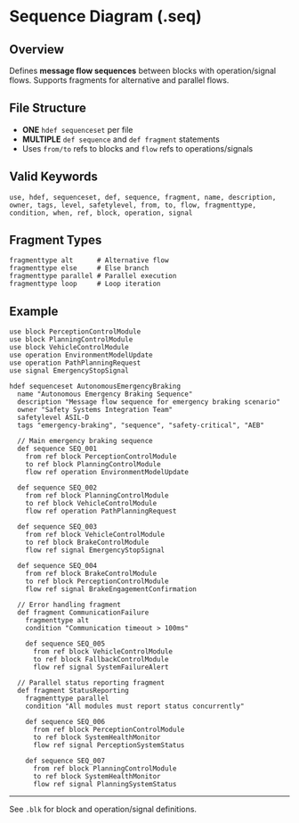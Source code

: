 # Sequence Diagram (.seq)

## Overview
Defines **message flow sequences** between blocks with operation/signal flows. Supports fragments for alternative and parallel flows.

## File Structure
- **ONE** `hdef sequenceset` per file
- **MULTIPLE** `def sequence` and `def fragment` statements
- Uses `from/to` refs to blocks and `flow` refs to operations/signals

## Valid Keywords
```
use, hdef, sequenceset, def, sequence, fragment, name, description, 
owner, tags, level, safetylevel, from, to, flow, fragmenttype, 
condition, when, ref, block, operation, signal
```

## Fragment Types
```
fragmenttype alt      # Alternative flow
fragmenttype else     # Else branch
fragmenttype parallel # Parallel execution
fragmenttype loop     # Loop iteration
```

## Example
```sylang
use block PerceptionControlModule
use block PlanningControlModule
use block VehicleControlModule
use operation EnvironmentModelUpdate
use operation PathPlanningRequest
use signal EmergencyStopSignal

hdef sequenceset AutonomousEmergencyBraking
  name "Autonomous Emergency Braking Sequence"
  description "Message flow sequence for emergency braking scenario"
  owner "Safety Systems Integration Team"
  safetylevel ASIL-D
  tags "emergency-braking", "sequence", "safety-critical", "AEB"
  
  // Main emergency braking sequence
  def sequence SEQ_001
    from ref block PerceptionControlModule
    to ref block PlanningControlModule
    flow ref operation EnvironmentModelUpdate
    
  def sequence SEQ_002
    from ref block PlanningControlModule
    to ref block VehicleControlModule
    flow ref operation PathPlanningRequest
    
  def sequence SEQ_003
    from ref block VehicleControlModule
    to ref block BrakeControlModule
    flow ref signal EmergencyStopSignal
    
  def sequence SEQ_004
    from ref block BrakeControlModule
    to ref block PerceptionControlModule
    flow ref signal BrakeEngagementConfirmation
    
  // Error handling fragment
  def fragment CommunicationFailure
    fragmenttype alt
    condition "Communication timeout > 100ms"
    
    def sequence SEQ_005
      from ref block VehicleControlModule
      to ref block FallbackControlModule
      flow ref signal SystemFailureAlert
      
  // Parallel status reporting fragment  
  def fragment StatusReporting
    fragmenttype parallel
    condition "All modules must report status concurrently"
    
    def sequence SEQ_006
      from ref block PerceptionControlModule
      to ref block SystemHealthMonitor
      flow ref signal PerceptionSystemStatus
      
    def sequence SEQ_007
      from ref block PlanningControlModule
      to ref block SystemHealthMonitor
      flow ref signal PlanningSystemStatus
```

---
See `.blk` for block and operation/signal definitions.


